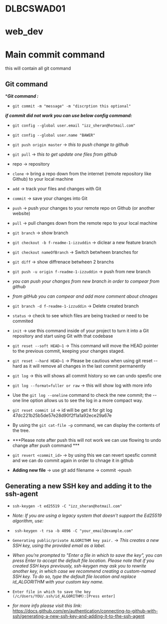 # DLBCSWAD01
# web_dev
# Main commit command
this will contain all git command 

## Git command 
****Git command :***
* `git commit -m "message" -m "discrption this optional"`

***if commit did not work you can use below config command:***
* `git config --global user.email "izz_sheran@hotmail.com"`
* `git config --global user.name "BAWER"`
* `git push origin master`  -> *this to push change to github*

* `git pull`  -> *this to get update one files from github*

* repo -> repository
* `clone` -> bring a repo down from the internet (remote repository like Github) to your local machine
* `add` -> track your files and changes with Git
* `commit` -> save your changes into Git
* `push` -> push your changes to your remote repo on Github (or another website)
* `pull` -> pull changes down from the remote repo to your local machine
* `git branch` -> show branch
* `git checkout -b f-readme-1-izzuddin`  -> diclear a new feature branch
* `git checkout nameOfBranch`  -> Switch betwheen branches for 
* `git diff`  -> show diffrenace betwheen 2 branchs
* `git push -u origin f-readme-1-izzuddin` -> push from new branch 
* *you can push your changes from new branch in order to compear from github*
* *from gitHub you can compear and add more comment about chnages*
* `git branch -d f-readme-1-izzuddin` -> Delete created branch 

* `status` -> check to see which files are being tracked or need to be commited
* `init` -> use this command inside of your project to turn it into a Git repository and start using Git with that codebase

* `git reset --soft HEAD~1` -> This command will move the HEAD pointer to the previous commit, keeping your changes staged.

* `git reset --hard HEAD~1` -> Please be cautious when using git reset --hard as it will remove all changes in the last commit permanently
* `git log` -> this will shows all commit history so we can undo spesfic one 
* `git log --format=fuller or raw` -> this will show log with more info
* Use the `git log --oneline` command to check the new commit; the --one line option allows us to see the log in a more compact way.
* `git reset commit id` -> id will be get it for git log 47dc221b25b5de57e28d90f2f1a1a92ece29a67e
* By using the `git cat-file –p` command, we can display the contents of the tree.  

* ***Please note after push this will not work we can use flowing to undo change after push command ***
* `git revert <commit_id>` -> by using this we can revert spesfic commit and we can do commit again in order to chnage it in github 
* **Adding new file** -> use git add filename -> commit ->push

## Generating a new SSH key and adding it to the ssh-agent
* `ssh-keygen -t ed25519 -C "izz_sheran@hotmail.com"`
* *Note: If you are using a legacy system that doesn't support the Ed25519 algorithm, use:*
* ` ssh-keygen -t rsa -b 4096 -C "your_email@example.com"`
* `Generating public/private ALGORITHM key pair.` -> *This creates a new SSH key, using the provided email as a label.*

* *When you're prompted to "Enter a file in which to save the key", you can press Enter to accept the default file location. Please note that if you created SSH keys previously, ssh-keygen may ask you to rewrite another key, in which case we recommend creating a custom-named SSH key. To do so, type the default file location and replace id_ALGORITHM with your custom key name.*

* `Enter file in which to save the key (/c/Users/YOU/.ssh/id_ALGORITHM):[Press enter]`
* *for more info please visit this link:* https://docs.github.com/en/authentication/connecting-to-github-with-ssh/generating-a-new-ssh-key-and-adding-it-to-the-ssh-agent


